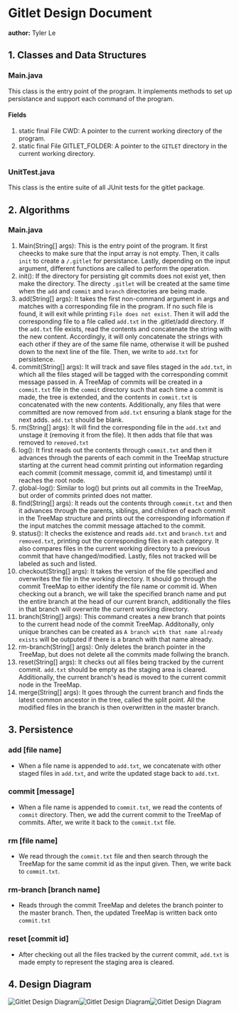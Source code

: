 # Gitlet Design Document
**author:** Tyler Le

## 1. Classes and Data Structures
### Main.java
This class is the entry point of the program. It implements methods to set up persistance and support each command of the program.

#### Fields

1. static final File CWD: A pointer to the current working directory of the program.
2. static final File GITLET_FOLDER: A pointer to the `GITLET` directory in the current working directory.

### UnitTest.java
This class is the entire suite of all JUnit tests for the gitlet package.

## 2. Algorithms

### Main.java
1. Main(String[] args): This is the entry point of the program. It first cheecks to make sure that the input array is not empty. Then, it calls `init` to create a `/.gitlet` for persistance. Lastly, depending on the input argument, different functions are called to perform the operation. 
2. init(): If the directory for persisting git commits does not exist yet, then make the directory. The directy `.gitlet` will be created at the same time when the `add` and `commit` and `branch` directories are being made.
3. add(String[] args): It takes the first non-command argument in args and matches with a corresponding file in the program. If no such file is found, it will exit while printing `File does not exist`. Then it will add the corresponding file to a file called `add.txt` in the .gitlet/add directory. If the `add.txt` file exists, read the contents and concatenate the string with the new content. Accordingly, it will only concatenate the strings with each other if they are of the same file name, otherwise it will be pushed down to the next line of the file. Then, we write to `add.txt` for persistence.
4. commit(String[] args): It will track and save files staged in the `add.txt`, in which all the files staged will be tagged with the corresponding commit message passed in. A TreeMap of commits will be created in a `commit.txt` file in the `commit` directory such that each time a commit is made, the tree is extended, and the contents in `commit.txt` is concatenated with the new contents. Additionally, any files that were committed are now removed from `add.txt` ensuring a blank stage for the next adds. `add.txt` should be blank.
5. rm(String[] args): It will find the corresponding file in the `add.txt` and unstage it (removing it from the file). It then adds that file that was removed to `removed.txt`
6. log(): It first reads out the contents through `commit.txt` and then it advances through the parents of each commit in the TreeMap structure starting at the current head commit printing out information regarding each commit (commit message, commit id, and timestamp) until it reaches the root node.
7. global-log(): Similar to log() but prints out all commits in the TreeMap, but order of commits printed does not matter.
8. find(String[] args): It reads out the contents through `commit.txt` and then it advances through the parents, siblings, and children of each commit in the TreeMap structure and prints out the corresponding information if the input matches the commit message attached to the commit.
9. status(): It checks the existence and reads `add.txt` and `branch.txt` and `removed.txt`, printing out the corresponding files in each category. It also compares files in the current working directory to a previous commit that have changed/modified. Lastly, files not tracked will be labeled as such and listed.
10. checkout(String[] args): It takes the version of the file specified and overwrites the file in the working directory. It should go through the commit TreeMap to either identify the file name or commit id. When checking out a branch, we will take the specified branch name and put the entire branch at the head of our current branch, additionally the files in that branch will overwrite the current working directory.
11. branch(String[] args): This command creates a new branch that points to the current head node of the commit TreeMap. Additonally, only unique branches can be created as `A branch with that name already exists` will be outputed if there is a branch with that name already.
12. rm-branch(String[] args): Only deletes the branch pointer in the TreeMap, but does not delete all the commits made follwing the branch. 
13. reset(String[] args): It checks out all files being tracked by the current commit. `add.txt` should be empty as the staging area is cleared. Additionally, the current branch's head is moved to the current commit node in the TreeMap.
14. merge(String[] args): It goes through the current branch and finds the latest common ancestor in the tree, called the split point. All the modified files in the branch is then overwritten in the master branch.

## 3. Persistence

### add [file name]
- When a file name is appended to `add.txt`, we concatenate with other staged files in `add.txt`, and write the updated stage back to `add.txt`.

### commit [message]
- When a file name is appended to `commit.txt`, we read the contents of `commit` directory. Then, we add the current commit to the TreeMap of commits. After, we write it back to the `commit.txt` file. 

### rm [file name]
- We read through the `commit.txt` file and then search through the TreeMap for the same commit id as the input given. Then, we write back to `commit.txt`.

### rm-branch [branch name]
- Reads through the commit TreeMap and deletes the branch pointer to the master branch. Then, the updated TreeMap is written back onto `commit.txt`

### reset [commit id]
- After checking out all the files tracked by the current commit, `add.txt` is made empty to represent the staging area is cleared.

## 4. Design Diagram
![Gitlet Design Diagram](gitlet-design.png)![Gitlet Design Diagram](gitlet-design-1.png)![Gitlet Design Diagram](gitlet-design-2.png)


